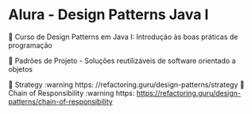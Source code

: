 # Alura - Design Patterns Java I
:small_red_triangle_down: Curso de Design Patterns em Java I: Introdução às boas práticas de programação

:closed_book: Padrões de Projeto - Soluções reutilizáveis de software orientado a objetos

:small_blue_diamond: Strategy
    :warning https: //refactoring.guru/design-patterns/strategy
:small_blue_diamond: Chain of Responsibility
    :warning https: https://refactoring.guru/design-patterns/chain-of-responsibility

